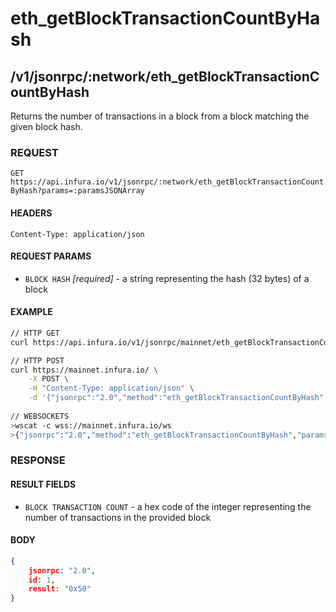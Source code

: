 # eth_getBlockTransactionCountByHash

## /v1/jsonrpc/:network/eth_getBlockTransactionCountByHash

Returns the number of transactions in a block from a block matching the given block hash.

### REQUEST

`GET https://api.infura.io/v1/jsonrpc/:network/eth_getBlockTransactionCountByHash?params=:paramsJSONArray`

#### HEADERS

`Content-Type: application/json`

#### REQUEST PARAMS
- `BLOCK HASH` _[required]_ - a string representing the hash (32 bytes) of a block

#### EXAMPLE
```bash
// HTTP GET
curl https://api.infura.io/v1/jsonrpc/mainnet/eth_getBlockTransactionCountByHash?params=["0xb3b20624f8f0f86eb50dd04688409e5cea4bd02d700bf6e79e9384d47d6a5a35"]

// HTTP POST
curl https://mainnet.infura.io/ \
    -X POST \
    -H "Content-Type: application/json" \
    -d '{"jsonrpc":"2.0","method":"eth_getBlockTransactionCountByHash","params": ["0xb3b20624f8f0f86eb50dd04688409e5cea4bd02d700bf6e79e9384d47d6a5a35"],"id":1}'
    
// WEBSOCKETS
>wscat -c wss://mainnet.infura.io/ws 
>{"jsonrpc":"2.0","method":"eth_getBlockTransactionCountByHash","params": ["0xb3b20624f8f0f86eb50dd04688409e5cea4bd02d700bf6e79e9384d47d6a5a35"],"id":1}
```

### RESPONSE

#### RESULT FIELDS
- `BLOCK TRANSACTION COUNT` - a hex code of the integer representing the number of transactions in the provided block

#### BODY

```json
{
    jsonrpc: "2.0",
    id: 1,
    result: "0x50"
}
```
